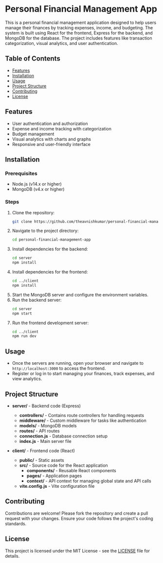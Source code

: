 # Personal Financial Management App

This is a personal financial management application designed to help users manage their finances by tracking expenses, income, and budgeting. The system is built using React for the frontend, Express for the backend, and MongoDB for the database. The project includes features like transaction categorization, visual analytics, and user authentication.

## Table of Contents
- [Features](#features)
- [Installation](#installation)
- [Usage](#usage)
- [Project Structure](#project-structure)
- [Contributing](#contributing)
- [License](#license)

## Features
- User authentication and authorization
- Expense and income tracking with categorization
- Budget management
- Visual analytics with charts and graphs
- Responsive and user-friendly interface

## Installation

### Prerequisites
- Node.js (v14.x or higher)
- MongoDB (v4.x or higher)

### Steps
1. Clone the repository:
   ```bash
   git clone https://github.com/theavnishkumar/personal-financial-management-app.git
   ```
2. Navigate to the project directory:
   ```bash
   cd personal-financial-management-app
   ```
3. Install dependencies for the backend:
   ```bash
   cd server
   npm install
   ```
4. Install dependencies for the frontend:
   ```bash
   cd ../client
   npm install
   ```
5. Start the MongoDB server and configure the environment variables.
6. Run the backend server:
   ```bash
   cd server
   npm start
   ```
7. Run the frontend development server:
   ```bash
   cd ../client
   npm run dev
   ```

## Usage

- Once the servers are running, open your browser and navigate to `http://localhost:3000` to access the frontend.
- Register or log in to start managing your finances, track expenses, and view analytics.

## Project Structure

- **server/** - Backend code (Express)
  - **controllers/** - Contains route controllers for handling requests
  - **middleware/** - Custom middleware for tasks like authentication
  - **models/** - MongoDB models
  - **routes/** - API routes
  - **connection.js** - Database connection setup
  - **index.js** - Main server file

- **client/** - Frontend code (React)
  - **public/** - Static assets
  - **src/** - Source code for the React application
    - **components/** - Reusable React components
    - **pages/** - Application pages
    - **context/** - API context for managing global state and API calls
  - **vite.config.js** - Vite configuration file

## Contributing

Contributions are welcome! Please fork the repository and create a pull request with your changes. Ensure your code follows the project's coding standards.

## License

This project is licensed under the MIT License - see the [LICENSE](LICENSE) file for details.

